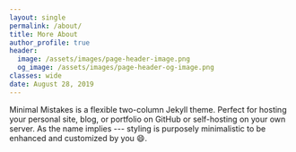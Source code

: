```yaml
---
layout: single
permalink: /about/
title: More About
author_profile: true
header:
  image: /assets/images/page-header-image.png
  og_image: /assets/images/page-header-og-image.png
classes: wide
date: August 28, 2019
---
```


Minimal Mistakes is a flexible two-column Jekyll theme. Perfect for hosting your personal site, blog, or portfolio on GitHub or self-hosting on your own server. As the name implies --- styling is purposely minimalistic to be enhanced and customized by you :smile:.
